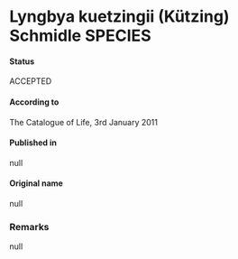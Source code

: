 # Lyngbya kuetzingii (Kützing) Schmidle SPECIES

#### Status
ACCEPTED

#### According to
The Catalogue of Life, 3rd January 2011

#### Published in
null

#### Original name
null

### Remarks
null